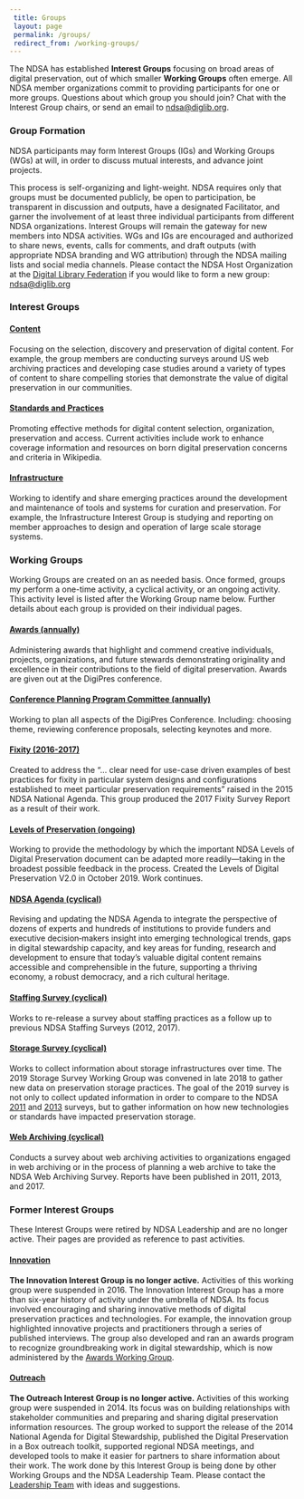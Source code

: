 ```yaml
---
 title: Groups
 layout: page
 permalink: /groups/ 
 redirect_from: /working-groups/
---
```


<p>The NDSA has established <strong>Interest Groups</strong> focusing on broad areas of digital preservation, out of which smaller <strong>Working Groups</strong> often emerge. All NDSA member organizations commit to providing participants for one or more
    groups. Questions about which group you should join? Chat with the Interest Group chairs, or send an email to <a href="mailto:ndsa@diglib.org">ndsa@diglib.org</a>.</p>

<h3>Group Formation</h3>
<p>NDSA participants may form Interest Groups (IGs) and Working Groups (WGs) at will, in order to discuss mutual interests, and advance joint projects. </p>

<p>This process is self-organizing and light-weight. NDSA requires only that groups must be documented publicly, be open to participation, be transparent in discussion and outputs, have a designated Facilitator, and garner the involvement of at least three
    individual participants from different NDSA organizations. Interest Groups will remain the gateway for new members into NDSA activities. WGs and IGs are encouraged and authorized to share news, events, calls for comments, and draft outputs (with appropriate
    NDSA branding and WG attribution) through the NDSA mailing lists and social media channels. Please contact the NDSA Host Organization at the <a href="https://www.diglib.org">Digital Library Federation</a> if you would like to form a new group:
    <a
        href="mailto:ndsa@diglib.org">ndsa@diglib.org</a>
</p>

<h3>Interest Groups</h3>

<h4><a href="/working-groups/content/">Content</a></h4>
<p>Focusing on the selection, discovery and preservation of digital content. For example, the group members are conducting surveys around US web archiving practices and developing case studies around a variety of types of content to share compelling stories
    that demonstrate the value of digital preservation in our communities.
</p>

<h4><a href="/working-groups/standards-and-practices/">Standards and Practices</a></h4>
<p>Promoting effective methods for digital content selection, organization, preservation and access. Current activities include work to enhance coverage information and resources on born digital preservation concerns and criteria in Wikipedia.</p>

<h4><a href="/working-groups/infrastructure/">Infrastructure</a></h4>
<p>Working to identify and share emerging practices around the development and maintenance of tools and systems for curation and preservation. For example, the Infrastructure Interest Group is studying and reporting on member approaches to design and operation
    of large scale storage systems.</p>

<h3>Working Groups</h3>
<p>Working Groups are created on an as needed basis.  Once formed, groups my perform a one-time activity, a cyclical activity, or an ongoing activity.  This activity level is listed after the Working Group name below.  Further details about each group is provided on their individual pages.</p>

<h4><a href="/awards">Awards (annually)</a></h4>
<p>Administering awards that highlight and commend creative individuals, projects, organizations, and future stewards demonstrating originality and excellence in their contributions to the field of digital preservation. Awards are given out at the DigiPres conference.</p>

<h4><a href="/meetings">Conference Planning Program Committee (annually)</a></h4>
<p>Working to plan all aspects of the DigiPres Conference.  Including: choosing theme, reviewing conference proposals, selecting keynotes and more.</p>

<h4><a href="/fixity">Fixity (2016-2017)</a></h4>
<p>Created to address the “… clear need for use-case driven examples of best practices for fixity in particular system designs and configurations established to meet particular preservation requirements” raised in the 2015 NDSA National Agenda. This group produced the 2017 Fixity Survey Report as a result of their work.</p>

<h4><a href="/working-groups/levels-of-preservation">Levels of Preservation (ongoing)</a></h4>
<p>Working to provide the methodology by which the important NDSA Levels of Digital Preservation document can be adapted more readily—taking in the broadest possible feedback in the process. Created the Levels of Digital Preservation V2.0 in October 2019. Work continues.</p>

<h4><a href="/national-agenda">NDSA Agenda (cyclical)</a></h4>
<p>Revising and updating the NDSA Agenda to integrate the perspective of dozens of experts and hundreds of institutions to provide funders and executive decision‐makers insight into emerging technological trends, gaps in digital stewardship capacity,
    and key areas for funding, research and development to ensure that today’s valuable digital content remains accessible and comprehensible in the future, supporting a thriving economy, a robust democracy, and a rich cultural heritage.</p>

<h4><a href="/working-groups/staffing">Staffing Survey (cyclical)</a></h4>
<p>Works to re-release a survey about staffing practices as a follow up to previous NDSA Staffing Surveys (2012, 2017).</p>

<h4><a href="/working-groups/storage-survey/">Storage Survey (cyclical)</a></h4>
<p>Works to collect information about storage infrastructures over time.  The 2019 Storage Survey Working Group was convened in late 2018 to gather new data on preservation storage practices. The goal of the 2019 survey is not only to collect updated information in order to compare to the NDSA <a href='https://hdl.handle.net/1902.1/19768'>2011</a> and <a href='https://doi.org/10.7910/DVN/8NYC97'>2013</a> surveys, but to gather information on how new technologies or standards have impacted preservation storage.</p>

<h4><a href="/working-groups/content/">Web Archiving (cyclical)</a></h4>
<p>Conducts a survey about web archiving activities to organizations engaged in web archiving or in the process of planning a web archive to take the NDSA Web Archiving Survey. Reports have been published in 2011, 2013, and 2017.</p>

<h3>Former Interest Groups</h3>
<p>These Interest Groups were retired by NDSA Leadership and are no longer active.  Their pages are provided as reference to past activities.</p>

<h4><a href="/working-groups/innovation/">Innovation</a></h4>
<p>
    <strong>The Innovation Interest Group is no longer active.</strong> Activities of this working group were suspended in 2016. The Innovation Interest Group has a more than six-year history of activity under the umbrella of NDSA. Its focus involved
    encouraging and sharing innovative methods of digital preservation practices and technologies. For example, the innovation group highlighted innovative projects and practitioners through a series of published interviews. The group also developed and
    ran an awards program to recognize groundbreaking work in digital stewardship, which is now administered by the <a href="http://ndsa.org/awards/">Awards Working Group</a>.
</p>

<h4><a href="/working-groups/outreach">Outreach</a></h4>
<p>
    <strong>The Outreach Interest Group is no longer active.</strong> Activities of this working group were suspended in 2014. Its focus was on building relationships with stakeholder communities and preparing and sharing digital preservation information
    resources. The group worked to support the release of the 2014 National Agenda for Digital Stewardship, published the Digital Preservation in a Box outreach toolkit, supported regional NDSA meetings, and developed tools to make it easier for partners
    to share information about their work. The work done by this Interest Group is being done by other Working Groups and the NDSA Leadership Team. Please contact the <a href="http://ndsa.org/leadership/">Leadership Team</a> with ideas and suggestions.
    </div>
    </div>
